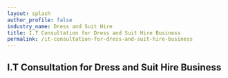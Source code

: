 ```yaml
---
layout: splash 
author_profile: false 
industry_name: Dress and Suit Hire
title: I.T Consultation for Dress and Suit Hire Business
permalink: /it-consultation-for-dress-and-suit-hire-business
---
```


## I.T Consultation for Dress and Suit Hire Business